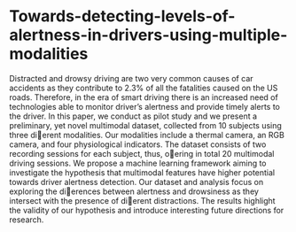 # Towards-detecting-levels-of-alertness-in-drivers-using-multiple-modalities

Distracted and drowsy driving are two very common causes of car accidents as they contribute to 2.3% of all the fatalities caused
on the US roads. Therefore, in the era of smart driving there is an increased need of technologies able to monitor driver’s alertness
and provide timely alerts to the driver. In this paper, we conduct as pilot study and we present a preliminary, yet novel multimodal
dataset, collected from 10 subjects using three di￿erent modalities. Our modalities include a thermal camera, an RGB camera, and four
physiological indicators. The dataset consists of two recording sessions for each subject, thus, o￿ering in total 20 multimodal driving
sessions. We propose a machine learning framework aiming to investigate the hypothesis that multimodal features have higher potential
towards driver alertness detection. Our dataset and analysis focus on exploring the di￿erences between alertness and drowsiness
as they intersect with the presence of di￿erent distractions. The results highlight the validity of our hypothesis and introduce
interesting future directions for research.
